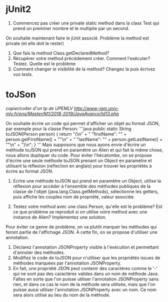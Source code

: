 # jUnit2

1. Commencez pas créer une private static method dans la class Test qui prend un preminer nombre et le multiplie par un second.

On souhaite maintenant faire le jUnit associé. Problème la method est private (et elle doit le rester)

1. Que fais la method Class.getDeclaredMethod?
2. Récupérer votre method précédement créer. Comment l'exécuter? Testez. Quelle est le problème
3. Comment changer le visibilité de la method? Changez la puis écrivez vos tests.

# toJSon

*copier/coller d'un tp de UPEMLV http://www-igm.univ-mlv.fr/ens/Master/M1/2018-2019/JavaAvance/td13.php*

On souhaite écrire un code qui permet d'afficher un objet au format JSON, par exemple pour la classe Person:
'''java
public static String toJSON(Person person) {
    return
        "{\n" +
        "  \"firstName\": \"" + person.getFirstName() + "\"\n" +
        "  \"lastName\": \"" + person.getLastName() + "\"\n" +
        "}\n";
}
'''
Mais supposons que nous ayons envie d'écrire un méthode toJSON qui prend en paramètre un Alien et qui fait la même chose, 
nous allons dupliquer du code.
Pour éviter l'hécatombe, on se propose d'écrire une seule méthode toJSON prenant un Object en paramètre et utilisant la réflexion (reflection en anglais) pour trouver les propriétés à écrire au format JSON.

1. Ecrire une méthode toJSON qui prend en paramètre un Object, 
utilise la réflexion pour accéder à l'ensemble des méthodes publiques de la classe de l'objet (java.lang.Class.getMethods), 
sélectionne les getters, puis affiche les couples nom de propriété, valeur associée.

2. Testez votre method avec une class Person, qu'elle est le problème? 
Est ce que problème se reproduit si on utilise votre method avec une instance de Alien?
Implémentez une solution.

Pour éviter ce genre de problème, on va plutôt marquer les méthodes qui feront partie de l'affichage JSON. 
À cette fin, on se propose d'utiliser une annotation.

1. Déclarez l'annotation JSONProperty visible à l'exécution et permettant d'annoter des méthodes.
2. Modifiez le code de toJSON pour n'utiliser que les propriétés issues de méthodes marquées par l'annotation JSONProperty.
3. En fait, une propriété JSON peut contenir des caractères comme le '-' qui ne sont pas des caractères valides dans un nom de méthode Java.
Faîtes en sorte que l'on puisse utiliser l'annotation JSONProperty sans rien, et dans ce cas le nom de la méthode sera utilisée, mais que l'on puisse aussi utiliser l'annotation JSONProperty avec un nom. Ce nom sera alors utilisé au lieu du nom de la méthode.


